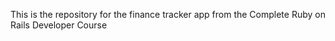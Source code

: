 This is the repository for the finance tracker app from the Complete Ruby on Rails Developer Course

